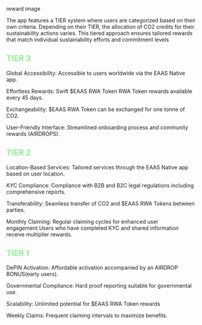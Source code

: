 reward image

The app features a TIER system where users are categorized based on their own criteria. Depending on their TIER, the allocation of CO2 credits for their sustainability actions varies. This tiered approach ensures tailored rewards that match individual sustainability efforts and commitment levels


## <span style="color:lightgreen">TIER 3</span>
Global Accessibility: Accessible to users worldwide via the EAAS Native app.

Effortless Rewards: Swift $EAAS RWA Token RWA Token rewards available every 45 days.

Exchangeability: $EAAS RWA Token can be exchanged for one tonne of CO2.

User-Friendly Interface: Streamlined onboarding process and community rewards (AIRDROPS).

## <span style="color:lightgreen">TIER 2</span>
Location-Based Services: Tailored services through the EAAS Native app based on user location.

KYC Compliance: Compliance with B2B and B2C legal regulations including comprehensive reports.

Transferability: Seamless transfer of CO2 and $EAAS RWA Tokens between parties.

Monthly Claiming: Regular claiming cycles for enhanced user engagement.Users who have completed KYC and shared information receive multiplier rewards.

## <span style="color:lightgreen">TIER 1</span>

DePIN Activation: Affordable activation accompanied by an AIRDROP BONUS(early users).

Governmental Compliance: Hard proof reporting suitable for governmental use.

Scalability: Unlimited potential for $EAAS RWA Token rewards

Weekly Claims: Frequent claiming intervals to maximize benefits.
